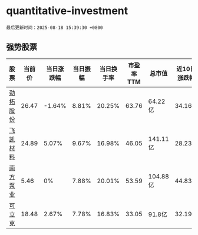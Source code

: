 # quantitative-investment

`最后更新时间：2025-08-18 15:39:30 +0800`

## 强势股票

|股票|当前价|当日涨跌幅|当日振幅|当日换手率|市盈率TTM|总市值|近10日涨跌幅|
|----|----|----|----|----|----|----|----|
|[劲拓股份](https://xueqiu.com/S/SZ300400)|26.47|-1.64%|8.81%|20.25%|63.76|64.22亿|34.16%|
|[飞凯材料](https://xueqiu.com/S/SZ300398)|24.89|5.07%|9.67%|16.98%|46.05|141.11亿|28.23%|
|[南方泵业](https://xueqiu.com/S/SZ300145)|5.46|0%|7.88%|20.01%|53.59|104.88亿|44.83%|
|[可立克](https://xueqiu.com/S/SZ002782)|18.48|2.67%|7.78%|16.83%|33.05|91.8亿|32.19%|
